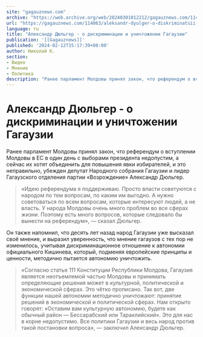 ```yaml
---
site: "gagauznews.com"
archive: "https://web.archive.org/web/20240301012212/gagauznews.com/114063/aleksandr-dyulger-o-diskriminatsii-i-unichtozhenii-gagauzii.html"
url: "https://gagauznews.com/114063/aleksandr-dyulger-o-diskriminatsii-i-unichtozhenii-gagauzii.html"
language: ru
title: "Александр Дюльгер - о дискриминации и уничтожении Гагаузии"
publication: '[[Gagauznews]]'
published: '2024-02-12T15:17:39+00:00'
author: Николай К.
section:
- Видео
- Мнение
- Политика
description: "Ранее парламент Молдовы принял закон, что референдум о вступлении Молдовы в ЕС в один день с выборами президента недопустим, а сейчас их хотят объединить для повышения явки избирателей, и это неправильно, убежден депутат Народного собрания Гагаузии и лидер Гагаузского отделения партии «Возрождение» Александр Дюльгер. «Идею референдума я поддерживаю. Просто власти советуются с народом по тем вопросам, по каким им выгодно. А нужно советоваться по всем вопросам, которые интересуют людей, а не власть. У народа Молдовы очень много проблем во все сферах жизни. Поэтому есть много вопросов, которые следовало бы вынести на референдум», — сказал Дюльгер. Он также напомнил, что десять […]"
---
```


# Александр Дюльгер - о дискриминации и уничтожении Гагаузии

Ранее парламент Молдовы принял закон, что референдум о вступлении Молдовы в ЕС в один день с выборами президента недопустим, а сейчас их хотят объединить для повышения явки избирателей, и это неправильно, убежден депутат Народного собрания Гагаузии и лидер Гагаузского отделения партии «Возрождение» Александр Дюльгер.

> «Идею референдума я поддерживаю. Просто власти советуются с народом по тем вопросам, по каким им выгодно. А нужно советоваться по всем вопросам, которые интересуют людей, а не власть. У народа Молдовы очень много проблем во все сферах жизни. Поэтому есть много вопросов, которые следовало бы вынести на референдум», — сказал Дюльгер.

Он также напомнил, что десять лет назад народ Гагаузии уже высказал своё мнение, и выразил уверенность, что мнение гагаузов с тех пор не изменилось, учитывая дискриминационное отношение к автономии официального Кишинева, который, подменяя европейские принципы и ценности, методично пытается автономию уничтожить.

> «Согласно статье 111 Конституции Республики Молдова, Гагаузия является неотъемлемой частью Молдовы и принимать определяющие решения может в культурной, политической и экономической сферах. Это чётко прописано. Так вот, две функции нашей автономии методично уничтожают: принятие решений в экономической и политической сферах. Нам открыто говорят: «Оставим вам культурную автономию, будете как обычный район — Бессарабский или Тараклийский». Это для нас в корне недопустимо. Все политики Гагаузии и весь народ против такой постановки вопроса», — заключил Александр Дюльгер.